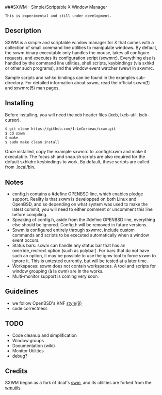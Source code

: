 ###SXWM - Simple/Scriptable X Window Manager

```
This is experimental and still under development. 

```

## Description  
SXWM is a simple and scriptable window manager for X that comes with a collection of small command line utilities to manipulate windows. By default,
the sxwm binary executable only handles the mouse, takes all configure requests, and executes its configuration script (sxwmrc). Everything else is
handled by the command line utilities, shell scripts, keybindings (via sxhkd or other such programs), and the window event watcher (wew) in sxwmrc. 

Sample scripts and sxhkd bindings can be found in the examples sub-directory. For detailed information about sxwm, read the official
sxwm(1) and sxwmrc(5) man pages.

## Installing  
Before installing, you will need the xcb header files (lxcb, lxcb-util, lxcb-cursor).

```sh
$ git clone https://github.com/I-LeCorbeau/sxwm.git
$ cd sxwm
$ make
$ sudo make clean install
```
Once installed, copy the example sxwmrc to .config/sxwm and make it executable. The focus.sh and snap.sh scripts are also required for the default
sxhkdrc keybindings to work. By default, these scripts are called from .local/bin.

## Notes  
- config.h contains a #define OPENBSD line, which enables pledge support. Reality is that sxwm is developped on both Linux and OpenBSD, and so
depending on what system was used to make the latest commit, you will need to either comment or uncomment this line before compiling.
- Speaking of config.h, aside from the #define OPENBSD line, everything else should be ignored. Config.h will be removed in future versions.
- Sxwm is configured entirely through sxwmrc, include custom commands and scripts to be executed automatically when a window event occurs.
- Status bars: sxwm can handle any status bar that has an override_redirect option (such as polybar). For bars that do not have such an option, 
it may be possible to use the ignw tool to force sxwm to ignore it. This is untested currently, but will be tested at a later time.
- Workspaces: sxwm does not contain workspaces. A tool and scripts for window grouping (à la cwm) are in the works.
- Multi-monitor support is coming very soon.

## Guidelines  

- we follow OpenBSD's KNF [style(9)](https://man.openbsd.org/style)
- code correctness

## TODO  

- Code cleanup and simplification
- Window groups  
- Documentation (wiki)
- Monitor Utilities
- debug?

## Credits  

SXWM began as a fork of dcat's [swm](https://github.com/dcat/swm), and its utilities are forked from the [wmutils](https://github.com/wmutils)


